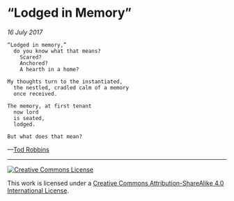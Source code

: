 # “Lodged in Memory”
_16 July 2017_
```
“Lodged in memory,”
  do you know what that means?
    Scared?
    Anchored?
    A hearth in a home?

My thoughts turn to the instantiated,
  the nestled, cradled calm of a memory
  once received.

The memory, at first tenant
  now lord
  is seated,
  lodged.

But what does that mean?
```
—[Tod Robbins](http://todrobbins.com)

---

<a rel="license" href="http://creativecommons.org/licenses/by-sa/4.0/">
<img alt="Creative Commons License" style="border-width:0" src="https://i.creativecommons.org/l/by-sa/4.0/88x31.png" /></a><br />

This work is licensed under a <a rel="license" href="http://creativecommons.org/licenses/by-sa/4.0/">Creative Commons Attribution-ShareAlike 4.0 International License</a>.